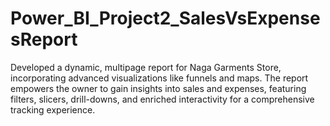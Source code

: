 # Power_BI_Project2_SalesVsExpensesReport
Developed a dynamic, multipage report for Naga Garments Store, incorporating advanced visualizations like funnels and maps. The report empowers the owner to gain insights into sales and expenses, featuring filters, slicers, drill-downs, and enriched interactivity for a comprehensive tracking experience.

